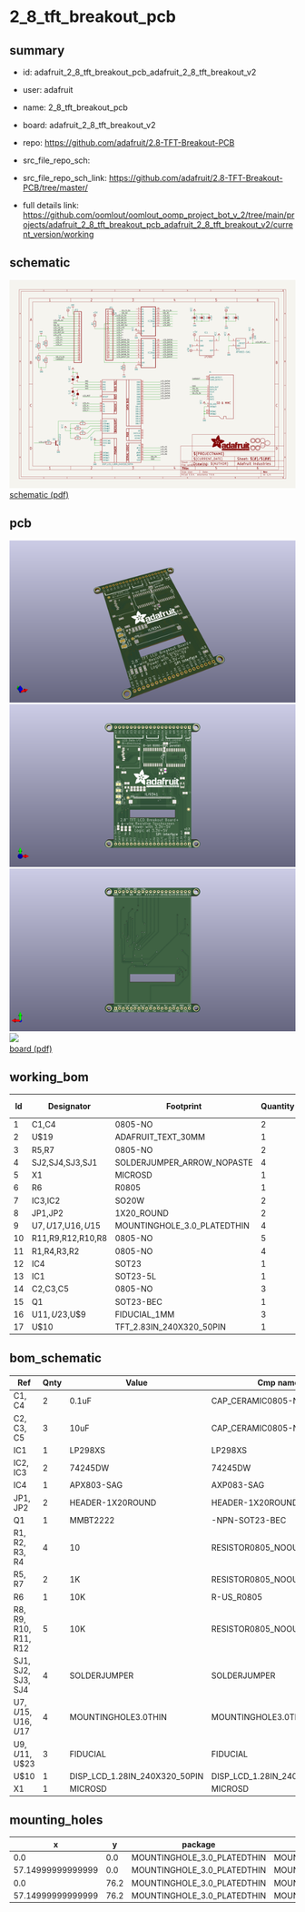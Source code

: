 # 2_8_tft_breakout_pcb
 
## summary 
* id: adafruit_2_8_tft_breakout_pcb_adafruit_2_8_tft_breakout_v2
* user: adafruit
* name: 2_8_tft_breakout_pcb
* board: adafruit_2_8_tft_breakout_v2
* repo: https://github.com/adafruit/2.8-TFT-Breakout-PCB



* src_file_repo_sch: 
* src_file_repo_sch_link: https://github.com/adafruit/2.8-TFT-Breakout-PCB/tree/master/
* full details link: https://github.com/oomlout/oomlout_oomp_project_bot_v_2/tree/main/projects/adafruit_2_8_tft_breakout_pcb_adafruit_2_8_tft_breakout_v2/current_version/working  

## schematic  
![](working_schematic_600.png)  
[schematic (pdf)](working_schematic.pdf)  

## pcb  
![](working_3d_600.png) 
![](working_3d_front_600.png)  
![](working_3d_back_600.png)  
![](working_600.png)  
[board (pdf)](working.pdf)  

## working_bom
| Id | Designator | Footprint | Quantity | Designation | Supplier and ref |  | None | 
| --- | --- | --- | --- | --- | --- | --- | --- | 
| 1 | C1,C4 | 0805-NO | 2 | 0.1uF |  |  | [''] | 
| 2 | U$19 | ADAFRUIT_TEXT_30MM | 1 |  |  |  | [''] | 
| 3 | R5,R7 | 0805-NO | 2 | 1K |  |  | [''] | 
| 4 | SJ2,SJ4,SJ3,SJ1 | SOLDERJUMPER_ARROW_NOPASTE | 4 |  |  |  | [''] | 
| 5 | X1 | MICROSD | 1 |  |  |  | [''] | 
| 6 | R6 | R0805 | 1 | 10K |  |  | [''] | 
| 7 | IC3,IC2 | SO20W | 2 | 74LVC245 |  |  | [''] | 
| 8 | JP1,JP2 | 1X20_ROUND | 2 |  |  |  | [''] | 
| 9 | U$7,U$17,U$16,U$15 | MOUNTINGHOLE_3.0_PLATEDTHIN | 4 | MOUNTINGHOLE3.0THIN |  |  | [''] | 
| 10 | R11,R9,R12,R10,R8 | 0805-NO | 5 | 10K |  |  | [''] | 
| 11 | R1,R4,R3,R2 | 0805-NO | 4 | 10 |  |  | [''] | 
| 12 | IC4 | SOT23 | 1 | APX803-SAG |  |  | [''] | 
| 13 | IC1 | SOT23-5L | 1 | MIC5225-3.3 |  |  | [''] | 
| 14 | C2,C3,C5 | 0805-NO | 3 | 10uF |  |  | [''] | 
| 15 | Q1 | SOT23-BEC | 1 | MMBT2222 |  |  | [''] | 
| 16 | U$11,U$23,U$9 | FIDUCIAL_1MM | 3 | FIDUCIAL |  |  | [''] | 
| 17 | U$10 | TFT_2.83IN_240X320_50PIN | 1 | DISP_LCD_1.28IN_240X320_50PIN |  |  | [''] | 


## bom_schematic
| Ref | Qnty | Value | Cmp name | Footprint | Description | Vendor | DNP | 
| --- | --- | --- | --- | --- | --- | --- | --- | 
| C1, C4 | 2 | 0.1uF | CAP_CERAMIC0805-NOOUTLINE | working:0805-NO |  |  |  | 
| C2, C3, C5 | 3 | 10uF | CAP_CERAMIC0805-NOOUTLINE | working:0805-NO |  |  |  | 
| IC1 | 1 | LP298XS | LP298XS | working:SOT23-5L |  |  |  | 
| IC2, IC3 | 2 | 74245DW | 74245DW | working:SO20W |  |  |  | 
| IC4 | 1 | APX803-SAG | AXP083-SAG | working:SOT23 |  |  |  | 
| JP1, JP2 | 2 | HEADER-1X20ROUND | HEADER-1X20ROUND | working:1X20_ROUND |  |  |  | 
| Q1 | 1 | MMBT2222 | -NPN-SOT23-BEC | working:SOT23-BEC |  |  |  | 
| R1, R2, R3, R4 | 4 | 10 | RESISTOR0805_NOOUTLINE | working:0805-NO |  |  |  | 
| R5, R7 | 2 | 1K | RESISTOR0805_NOOUTLINE | working:0805-NO |  |  |  | 
| R6 | 1 | 10K | R-US_R0805 | working:R0805 |  |  |  | 
| R8, R9, R10, R11, R12 | 5 | 10K | RESISTOR0805_NOOUTLINE | working:0805-NO |  |  |  | 
| SJ1, SJ2, SJ3, SJ4 | 4 | SOLDERJUMPER | SOLDERJUMPER | working:SOLDERJUMPER_ARROW_NOPASTE |  |  |  | 
| U$7, U$15, U$16, U$17 | 4 | MOUNTINGHOLE3.0THIN | MOUNTINGHOLE3.0THIN | working:MOUNTINGHOLE_3.0_PLATEDTHIN |  |  |  | 
| U$9, U$11, U$23 | 3 | FIDUCIAL | FIDUCIAL | working:FIDUCIAL_1MM |  |  |  | 
| U$10 | 1 | DISP_LCD_1.28IN_240X320_50PIN | DISP_LCD_1.28IN_240X320_50PIN | working:TFT_2.83IN_240X320_50PIN |  |  |  | 
| X1 | 1 | MICROSD | MICROSD | working:MICROSD |  |  |  | 


## mounting_holes
| x | y | package | value | ref | size | 
| --- | --- | --- | --- | --- | --- | 
| 0.0 | 0.0 | MOUNTINGHOLE_3.0_PLATEDTHIN | MOUNTINGHOLE3.0THIN | U$7 | m3 | 
| 57.14999999999999 | 0.0 | MOUNTINGHOLE_3.0_PLATEDTHIN | MOUNTINGHOLE3.0THIN | U$15 | m3 | 
| 0.0 | 76.2 | MOUNTINGHOLE_3.0_PLATEDTHIN | MOUNTINGHOLE3.0THIN | U$16 | m3 | 
| 57.14999999999999 | 76.2 | MOUNTINGHOLE_3.0_PLATEDTHIN | MOUNTINGHOLE3.0THIN | U$17 | m3 | 


